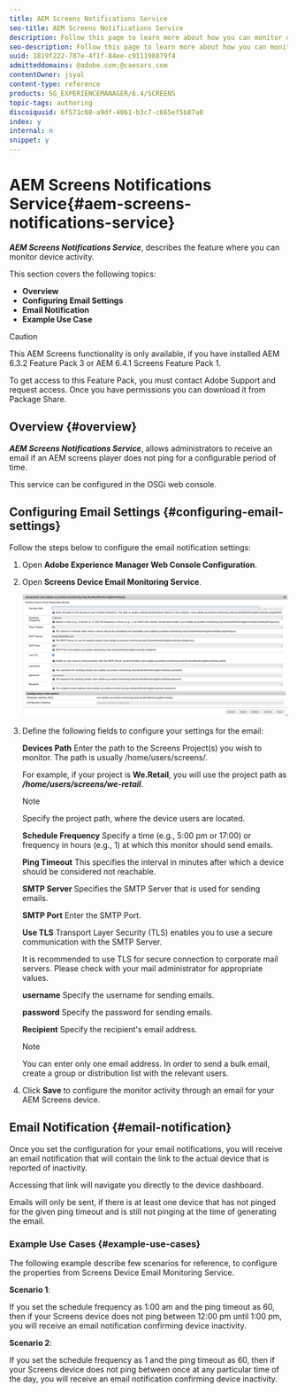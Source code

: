```yaml
---
title: AEM Screens Notifications Service
seo-title: AEM Screens Notifications Service
description: Follow this page to learn more about how you can monitor device activity.
seo-description: Follow this page to learn more about how you can monitor device activity.
uuid: 1819f222-787e-4f1f-84ee-c911198879f4
admitteddomains: @adobe.com;@caesars.com
contentOwner: jsyal
content-type: reference
products: SG_EXPERIENCEMANAGER/6.4/SCREENS
topic-tags: authoring
discoiquuid: 6f571c08-a9df-4061-b3c7-c665ef5b87a0
index: y
internal: n
snippet: y
---
```


# AEM Screens Notifications Service{#aem-screens-notifications-service}

***AEM Screens Notifications Service***, describes the feature where you can monitor device activity.

This section covers the following topics:

* **Overview**
* **Configuring Email Settings**
* **Email Notification**
* **Example Use Case**

>[!CAUTION]
>
>This AEM Screens functionality is only available, if you have installed AEM 6.3.2 Feature Pack 3 or AEM 6.4.1 Screens Feature Pack 1.
>
>To get access to this Feature Pack, you must contact Adobe Support and request access. Once you have permissions you can download it from Package Share.

## Overview {#overview}

***AEM Screens Notifications Service***, allows administrators to receive an email if an AEM screens player does not ping for a configurable period of time.

This service can be configured in the OSGi web console.

## Configuring Email Settings {#configuring-email-settings}

Follow the steps below to configure the email notification settings:

1. Open **Adobe Experience Manager Web Console Configuration**.
1. Open **Screens Device Email Monitoring Service**.

   ![](assets/screen_shot_2018-04-26at44602pm.png)

1. Define the following fields to configure your settings for the email:

   **Devices Path** Enter the path to the Screens Project(s) you wish to monitor. The path is usually /home/users/screens/<Name of your project>.

   For example, if your project is **We.Retail**, you will use the project path as ***/home/users/screens/we-retail***.

   >[!NOTE]
   >
   >Specify the project path, where the device users are located.

   **Schedule Frequency** Specify a time (e.g., 5:00 pm or 17:00) or frequency in hours (e.g., 1) at which this monitor should send emails.

   **Ping Timeout** This specifies the interval in minutes after which a device should be considered not reachable.

   **SMTP Server** Specifies the SMTP Server that is used for sending emails.

   **SMTP Port** Enter the SMTP Port.

   **Use TLS** Transport Layer Security (TLS) enables you to use a secure communication with the SMTP Server.

   It is recommended to use TLS for secure connection to corporate mail servers. Please check with your mail administrator for appropriate values.

   **username** Specify the username for sending emails.

   **password** Specify the password for sending emails.

   **Recipient** Specify the recipient's email address.

   >[!NOTE]
   >
   >You can enter only one email address. In order to send a bulk email, create a group or distribution list with the relevant users.

1. Click **Save** to configure the monitor activity through an email for your AEM Screens device.

## Email Notification {#email-notification}

Once you set the configuration for your email notifications, you will receive an email notification that will contain the link to the actual device that is reported of inactivity.

Accessing that link will navigate you directly to the device dashboard.

Emails will only be sent, if there is at least one device that has not pinged for the given ping timeout and is still not pinging at the time of generating the email.

### Example Use Cases {#example-use-cases}

The following example describe few scenarios for reference, to configure the properties from Screens Device Email Monitoring Service.

**Scenario 1**:

If you set the schedule frequency as 1:00 am and the ping timeout as 60, then if your Screens device does not ping between 12:00 pm until 1:00 pm, you will receive an email notification confirming device inactivity.

**Scenario 2**:

If you set the schedule frequency as 1 and the ping timeout as 60, then if your Screens device does not ping between once at any particular time of the day, you will receive an email notification confirming device inactivity.
